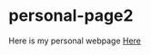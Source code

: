 # personal-page2
Here is my personal webpage [Here](https://chriskeno.github.io/personal-page2/personal-page2/index.html)
